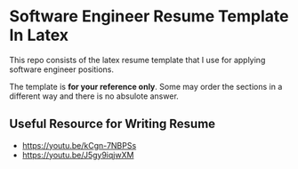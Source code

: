 # Software Engineer Resume Template In Latex

This repo consists of the latex resume template that I use for applying software engineer positions.

The template is **for your reference only**. Some may order the sections in a different way and there is no absulote answer.

## Useful Resource for Writing Resume
- https://youtu.be/kCgn-7NBPSs
- https://youtu.be/J5gy9iqjwXM
